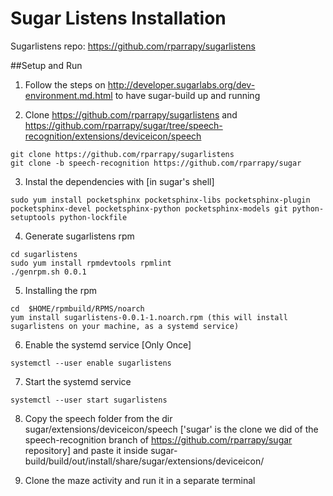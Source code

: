 Sugar Listens Installation
==========================

Sugarlistens repo: https://github.com/rparrapy/sugarlistens

##Setup and Run

1. Follow the steps on http://developer.sugarlabs.org/dev-environment.md.html to have sugar-build up and running

2. Clone https://github.com/rparrapy/sugarlistens and https://github.com/rparrapy/sugar/tree/speech-recognition/extensions/deviceicon/speech
  ```
  git clone https://github.com/rparrapy/sugarlistens
  git clone -b speech-recognition https://github.com/rparrapy/sugar
  ```

3. Instal the dependencies with [in sugar's shell]
  ```
  sudo yum install pocketsphinx pocketsphinx-libs pocketsphinx-plugin pocketsphinx-devel pocketsphinx-python pocketsphinx-models git python-setuptools python-lockfile
  ```

4. Generate sugarlistens rpm
  ```
  cd sugarlistens
  sudo yum install rpmdevtools rpmlint
  ./genrpm.sh 0.0.1
  ```
 
5. Installing the rpm
  ```
  cd  $HOME/rpmbuild/RPMS/noarch
  yum install sugarlistens-0.0.1-1.noarch.rpm (this will install sugarlistens on your machine, as a systemd service)
  ```

6. Enable the systemd service [Only Once]
  ```
  systemctl --user enable sugarlistens
  ```

7. Start the systemd service
  ```
  systemctl --user start sugarlistens 
  ```

8. Copy the speech folder from the dir sugar/extensions/deviceicon/speech ['sugar' is the clone we did of the speech-recognition branch of https://github.com/rparrapy/sugar repository] and paste it inside sugar-build/build/out/install/share/sugar/extensions/deviceicon/ 

9. Clone the maze activity and run it in a separate terminal
